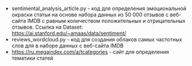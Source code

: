 - sentimental_analysis_article.py - код для определения эмоциональной окраски статьи на основе набора данных из 50 000 отзывов с веб-сайта IMDB с равным количеством положительных и отрицательных отзывов. Ссылка на Dataset: https://ai.stanford.edu/~amaas/data/sentiment/
- reviews_wordcloud.py - код для создания облаков самых частотных слов для в наборе данных с веб-сайта IMDB
- https://ru.megaindex.com/a/tcategories - сайт для определения тематики статей
